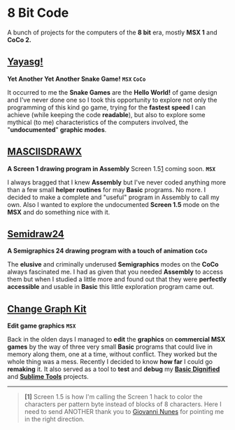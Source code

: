 # 8 Bit Code

 A bunch of projects for the computers of the **8 bit** era, mostly **MSX 1** and **CoCo 2.**

## [Yayasg!](temp)
**Yet Another Yet Another Snake Game!**
**`MSX` `CoCo`**

It occurred to me the **Snake Games** are the **Hello World!** of game design and I've never done one so I took this opportunity to explore not only the programming of this kind go game, trying for the **fastest speed** I can achieve (while keeping the code **readable**), but also to explore some mythical (to me) characteristics of the computers involved, the "**undocumented**" **graphic modes**.

## [MASCIISDRAWX](temp)
**A Screen 1 drawing program in Assembly**
Screen 1.5[1](temp) coming soon.
**`MSX`** 

I always bragged that I knew **Assembly** but I've never coded anything more than a few small **helper routines** for may **Basic** programs. No more. I decided to make a complete and "useful" program in Assembly to call my own. Also I wanted to explore the undocumented **Screen 1.5** mode on the **MSX** and do something nice with it.

## [Semidraw24](temp)
**A Semigraphics 24 drawing program with a touch of animation**
**`CoCo`**

The **elusive** and criminally underused **Semigraphics** modes on the **CoCo** always fascinated me. I had as given that you needed **Assembly** to access them but when I studied a little more and found out that they were **perfectly accessible** and usable in **Basic** this little exploration program came out.

## [Change Graph Kit](temp)
**Edit game graphics**
**`MSX`**

Back in the olden days I managed to **edit** the **graphics** on **commercial MSX games** by the way of three very small **Basic** programs that could live in memory along them, one at a time, without conflict. They worked but the whole thing was a mess. Recently I decided to know **how far** I could go **remaking** it. It also served as a tool to **test** and **debug** my **[Basic Dignified](temp)** and **[Sublime Tools](temp)** projects.

--------

>**[1]** Screen 1.5 is how I'm calling the Screen 1 hack to color the characters per pattern byte instead of blocks of 8 characters. Here I need to send ANOTHER thank you to [Giovanni Nunes](https://github.com/plainspooky) for pointing me in the right direction.
